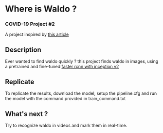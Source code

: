 
# Where is Waldo ? 
### COVID-19 Project #2

A project inspired by [this article](https://towardsdatascience.com/how-to-find-wally-neural-network-eddbb20b0b90)


## Description
Ever wanted to find waldo quickly ? this project finds waldo in images, using a pretrained and fine-tuned [faster rcnn with inception v2](https://supervise.ly/explore/models/faster-r-cnn-inception-v-2-coco-1864/overview)


## Replicate
To replicate the results, download the model, setup the pipeline.cfg and run the model with the command provided in train_command.txt

## What's next ?
Try to recognize waldo in videos and mark them in real-time. 
